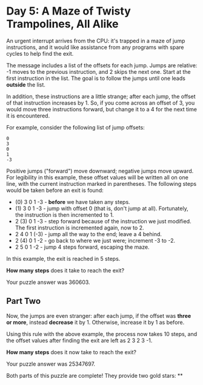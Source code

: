 # Day 5: A Maze of Twisty Trampolines, All Alike

An urgent interrupt arrives from the CPU: it's trapped in a maze of jump instructions, and it would like
assistance from any programs with spare cycles to help find the exit.

The message includes a list of the offsets for each jump. Jumps are relative: -1 moves to the previous
instruction, and 2 skips the next one. Start at the first instruction in the list. The goal is to follow the
jumps until one leads **outside** the list.

In addition, these instructions are a little strange; after each jump, the offset of that instruction
increases by 1. So, if you come across an offset of 3, you would move three instructions forward, but
change it to a 4 for the next time it is encountered.

For example, consider the following list of jump offsets:

```
0
3
0
1
-3
```

Positive jumps ("forward") move downward; negative jumps move upward. For legibility in this example,
these offset values will be written all on one line, with the current instruction marked in parentheses. The following
steps would be taken before an exit is found:

* (0) 3 0 1 -3 - **before** we have taken any steps.
* (1) 3 0 1 -3 - jump with offset 0 (that is, don't jump at all). Fortunately, the instruction is then incremented to 1.
* 2 (3) 0 1 -3 - step forward because of the instruction we just modified. The first instruction is incremented again,
  now to 2.
* 2 4 0 1 (-3) - jump all the way to the end; leave a 4 behind.
* 2 (4) 0 1 -2 - go back to where we just were; increment -3 to -2.
* 2 5 0 1 -2 - jump 4 steps forward, escaping the maze.

In this example, the exit is reached in 5 steps.

**How many steps** does it take to reach the exit?

Your puzzle answer was 360603.

## Part Two

Now, the jumps are even stranger: after each jump, if the offset was **three or more**, instead **decrease** it by 1.
Otherwise, increase it by 1 as before.

Using this rule with the above example, the process now takes 10 steps, and the offset values after finding the exit are
left as 2 3 2 3 -1.

**How many steps** does it now take to reach the exit?

Your puzzle answer was 25347697.

Both parts of this puzzle are complete! They provide two gold stars: **
